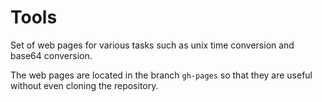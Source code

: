 Tools
=====

Set of web pages for various tasks such as unix time conversion and base64 conversion.

The web pages are located in the branch `gh-pages` so that they are useful without even cloning the repository.

